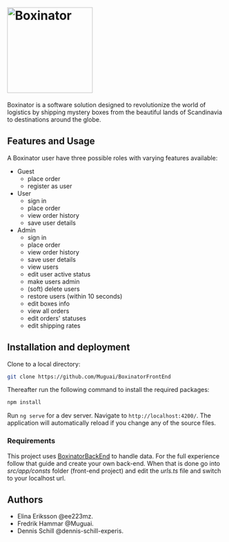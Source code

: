 # <img width="198" alt="Boxinator" src="https://github.com/Muguai/BoxinatorFrontEnd/src/assets/img/logo.png">
Boxinator is a software solution designed to revolutionize the world of logistics by shipping mystery boxes from the beautiful lands of Scandinavia to destinations around the globe.

## Features and Usage
A Boxinator user have three possible roles with varying features available:
- Guest
    - place order
    - register as user
- User
    - sign in
    - place order
    - view order history
    - save user details
- Admin
    - sign in
    - place order
    - view order history
    - save user details
    - view users
    - edit user active status
    - make users admin
    - (soft) delete users
    - restore users (within 10 seconds)
    - edit boxes info
    - view all orders
    - edit orders' statuses
    - edit shipping rates

## Installation and deployment
Clone to a local directory:  
```bash
git clone https://github.com/Muguai/BoxinatorFrontEnd
```

Thereafter run the following command to install the required packages:
```bash
npm install
```

Run `ng serve` for a dev server. Navigate to `http://localhost:4200/`. The application will automatically reload if you change any of the source files.

### Requirements
This project uses [BoxinatorBackEnd](https://github.com/dennis-schill-experis/BoxinatorBackEnd) to handle data. For the full experience follow that guide and create your own back-end. When that is done go into *src/app/consts* folder (front-end project) and edit the *urls.ts* file and switch to your localhost url.

## Authors
- Elina Eriksson @ee223mz.
- Fredrik Hammar @Muguai.
- Dennis Schill @dennis-schill-experis.